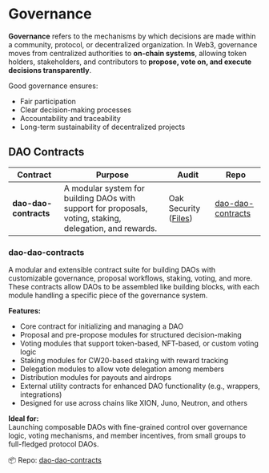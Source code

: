 # Governance

**Governance** refers to the mechanisms by which decisions are made within a community, protocol, or decentralized organization. In Web3, governance moves from centralized authorities to **on-chain systems**, allowing token holders, stakeholders, and contributors to **propose, vote on, and execute decisions transparently**.

Good governance ensures:

* Fair participation
* Clear decision-making processes
* Accountability and traceability
* Long-term sustainability of decentralized projects



## DAO Contracts

| Contract              | Purpose                                                                                                  | Audit                                                                                       | Repo                                                          |
| --------------------- | -------------------------------------------------------------------------------------------------------- | ------------------------------------------------------------------------------------------- | ------------------------------------------------------------- |
| **dao-dao-contracts** | A modular system for building DAOs with support for proposals, voting, staking, delegation, and rewards. | Oak Security ([Files](https://github.com/oak-security/audit-reports/tree/master/DAO%20DAO)) | [dao-dao-contracts](https://github.com/DA0-DA0/dao-contracts) |

### dao-dao-contracts

A modular and extensible contract suite for building DAOs with customizable governance, proposal workflows, staking, voting, and more. These contracts allow DAOs to be assembled like building blocks, with each module handling a specific piece of the governance system.

**Features:**

* Core contract for initializing and managing a DAO
* Proposal and pre-propose modules for structured decision-making
* Voting modules that support token-based, NFT-based, or custom voting logic
* Staking modules for CW20-based staking with reward tracking
* Delegation modules to allow vote delegation among members
* Distribution modules for payouts and airdrops
* External utility contracts for enhanced DAO functionality (e.g., wrappers, integrations)
* Designed for use across chains like XION, Juno, Neutron, and others

**Ideal for:**\
Launching composable DAOs with fine-grained control over governance logic, voting mechanisms, and member incentives, from small groups to full-fledged protocol DAOs.

📦 Repo: [dao-dao-contracts](https://github.com/DA0-DA0/dao-contracts)
